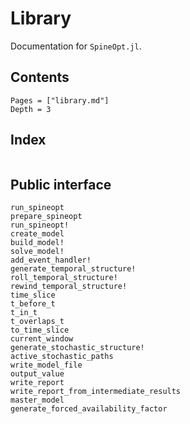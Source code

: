 # Library

Documentation for `SpineOpt.jl`.

## Contents

```@contents
Pages = ["library.md"]
Depth = 3
```

## Index

```@index
```


## Public interface

```@docs
run_spineopt
prepare_spineopt
run_spineopt!
create_model
build_model!
solve_model!
add_event_handler!
generate_temporal_structure!
roll_temporal_structure!
rewind_temporal_structure!
time_slice
t_before_t
t_in_t
t_overlaps_t
to_time_slice
current_window
generate_stochastic_structure!
active_stochastic_paths
write_model_file
output_value
write_report
write_report_from_intermediate_results
master_model
generate_forced_availability_factor
```

